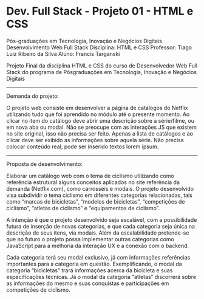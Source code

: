 # Dev. Full Stack - Projeto 01 - HTML e CSS

Pós-graduações em Tecnologia,
Inovação e Negócios Digitais
Desenvolvimento Web Full Stack
Disciplina: HTML e CSS
Professor: Tiago Luiz Ribeiro da Silva
Aluno: Francis Targanski

Projeto Final da disciplina HTML e CSS do curso de
Desenvolvedor Web Full Stack do programa de Pósgraduações em Tecnologia, Inovação e Negócios Digitais

*****

Demanda do projeto:

O projeto web consiste em desenvolver a página de catálogos do Netflix utilizando tudo que foi aprendido no módulo até o presente momento. Ao clicar no item do catálogo deve abrir uma descrição sobre a série/filme, ou em nova aba ou modal. Não se preocupe com as interações JS que existem no site original, isso não precisa ser feito. Apenas a lista de catálogos e ao clicar deve ser exibido as informações sobre aquela série. Não precisa colocar conteúdo real, pode ser inserido textos lorem ipsum.

*****

Proposta de desenvolvimento:

Elaborar um catálogo web com o tema de ciclismo utilizando como referência estrutural alguns conceitos aplicados no site referência da demanda (Netflix.com), como carrosséis e modais. O projeto desenvolvido visa subdividir o tema ciclismo em diferentes categorias relacionadas, tais como “marcas de bicicletas”, “modelos de
bicicletas”, “competições de ciclismo”, “atletas de ciclismo” e “equipamentos de ciclismo”.

A intenção é que o projeto desenvolvido seja escalável, com a possibilidade futura de inserção de novas categorias, e que cada categoria seja única na descrição de seus itens, via modais. Além da escalabilidade pretende-se que no futuro o projeto possa implementar outras categorias como JavaScript para a melhoria da interação UX e a conexão com o backend.

Cada categoria terá seu modal exclusivo, já com informações referências importantes para a categoria em questão. Exemplificando, o modal da categoria “bicicletas” trará informações acerca da bicicleta e suas especificações técnicas. Já o modal da categoria “atletas” discorrerá sobre as informações do mesmo e suas conquistas e participações em competições de ciclismo.
